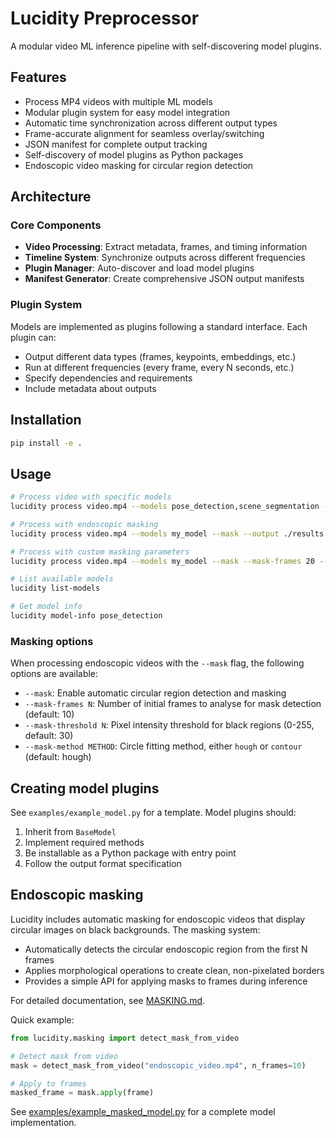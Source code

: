 # Lucidity Preprocessor

A modular video ML inference pipeline with self-discovering model plugins.

## Features

- Process MP4 videos with multiple ML models
- Modular plugin system for easy model integration
- Automatic time synchronization across different output types
- Frame-accurate alignment for seamless overlay/switching
- JSON manifest for complete output tracking
- Self-discovery of model plugins as Python packages
- Endoscopic video masking for circular region detection

## Architecture

### Core Components

- **Video Processing**: Extract metadata, frames, and timing information
- **Timeline System**: Synchronize outputs across different frequencies
- **Plugin Manager**: Auto-discover and load model plugins
- **Manifest Generator**: Create comprehensive JSON output manifests

### Plugin System

Models are implemented as plugins following a standard interface. Each plugin can:
- Output different data types (frames, keypoints, embeddings, etc.)
- Run at different frequencies (every frame, every N seconds, etc.)
- Specify dependencies and requirements
- Include metadata about outputs

## Installation

```bash
pip install -e .
```

## Usage

```bash
# Process video with specific models
lucidity process video.mp4 --models pose_detection,scene_segmentation --output ./results

# Process with endoscopic masking
lucidity process video.mp4 --models my_model --mask --output ./results

# Process with custom masking parameters
lucidity process video.mp4 --models my_model --mask --mask-frames 20 --mask-threshold 40

# List available models
lucidity list-models

# Get model info
lucidity model-info pose_detection
```

### Masking options

When processing endoscopic videos with the `--mask` flag, the following options are available:

- `--mask`: Enable automatic circular region detection and masking
- `--mask-frames N`: Number of initial frames to analyse for mask detection (default: 10)
- `--mask-threshold N`: Pixel intensity threshold for black regions (0-255, default: 30)
- `--mask-method METHOD`: Circle fitting method, either `hough` or `contour` (default: hough)

## Creating model plugins

See `examples/example_model.py` for a template. Model plugins should:
1. Inherit from `BaseModel`
2. Implement required methods
3. Be installable as a Python package with entry point
4. Follow the output format specification

## Endoscopic masking

Lucidity includes automatic masking for endoscopic videos that display circular images on black backgrounds. The masking system:

- Automatically detects the circular endoscopic region from the first N frames
- Applies morphological operations to create clean, non-pixelated borders
- Provides a simple API for applying masks to frames during inference

For detailed documentation, see [MASKING.md](MASKING.md).

Quick example:

```python
from lucidity.masking import detect_mask_from_video

# Detect mask from video
mask = detect_mask_from_video("endoscopic_video.mp4", n_frames=10)

# Apply to frames
masked_frame = mask.apply(frame)
```

See [examples/example_masked_model.py](examples/example_masked_model.py) for a complete model implementation.
